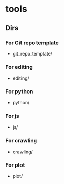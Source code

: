 # tools

## Dirs
### For Git repo template
* git_repo_template/
### For editing
* editing/
### For python
* python/
### For js
* js/
### For crawling
* crawling/
### For plot
* plot/

